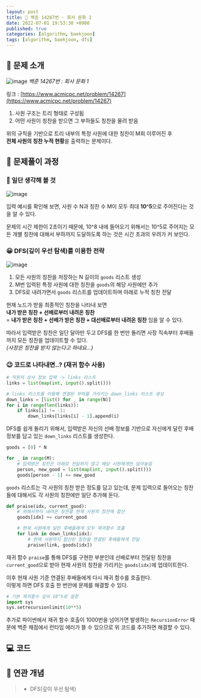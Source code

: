 ```yaml
---
layout: post
title: 📄 백준 14267번 - 회사 문화 1
date: 2022-07-01 19:53:30 +0900
published: true
categories: [algorithm, baekjoon]
tags: [algorithm, baekjoon, dfs]
---
```


## **📄 문제 소개**

![image](https://user-images.githubusercontent.com/6462456/176881203-d81195ea-a4a8-4bdb-9f63-1ebe12aeb202.png)
_백준 14267번 : 회사 문화 1_

링크 : [https://www.acmicpc.net/problem/14267](https://www.acmicpc.net/problem/14267)

1. 사원 구조는 트리 형태로 구성됨
2. 어떤 사원이 칭찬을 받으면 그 부하들도 칭찬을 물려 받음

위의 규칙을 기반으로 트리 내부의 특정 사원에 대한 칭찬이 M회 이루어진 후  
**전체 사원의 칭찬 누적 현황**을 출력하는 문제이다.  

## **📗 문제풀이 과정**

### **🧐 일단 생각해 볼 것**

![image](https://user-images.githubusercontent.com/6462456/176882096-94148cb1-759b-407f-ae4e-0c50a495b7ae.png)

입력 예시를 확인해 보면, 사원 수 N과 칭찬 수 M이 모두
최대 **10^5**으로 주어진다는 것을 알 수 있다.  

문제의 시간 제한이 2초이기 때문에,
10^8 내에 들어오기 위해서는 10^5로 주어지는 모든 개별 칭찬에 대해서
부하까지 도달하도록 하는 것은 시간 초과의 우려가 커 보인다.  

### **😀 DFS(깊이 우선 탐색)를 이용한 전략**

![image](https://user-images.githubusercontent.com/6462456/176883102-b47ca454-7e0b-42f1-8555-cf941ed146e1.png)

1. 모든 사원의 칭찬을 저장하는 N 길이의 `goods` 리스트 생성
2. M번 입력된 특정 사원에 대한 칭찬을 `goods`의 해당 사원에만 추가
3. DFS로 내려가면서 `goods` 리스트를 업데이트하며 아래로 누적 칭찬 전달

현재 노드가 받을 최종적인 칭찬을 나타내 보면  
**내가 받은 칭찬 + 선배로부터 내려온 칭찬**  
= **내가 받은 칭찬 + 선배가 받은 칭찬 + 대선배로부터 내려온 칭찬**
임을 알 수 있다.  

따라서 입력받은 칭찬은 일단 달아만 두고 DFS를 한 번만 돌리면
사장 직속부터 후배들까지 모든 칭찬을 업데이트할 수 있다.  
_(사장은 칭찬을 받지 않는다고 하네요...)_  

### **😉 코드로 나타내면..? (재귀 함수 사용)**

```python
# 직원의 상사 정보 입력 -> links 리스트
links = list(map(int, input().split()))

# links 리스트를 이용해 연결된 부하를 가리키는 down_links 리스트 생성
down_links = [list() for _ in range(N)]
for i in range(len(links)):
    if links[i] != -1:
        down_links[links[i] - 1].append(i)
```

DFS를 쉽게 돌리기 위해서, 입력받은 자신의 선배 정보를 기반으로
자신에게 달린 후배 정보를 담고 있는 `down_links` 리스트를 생성한다.  

```python
goods = [0] * N

for _ in range(M):
    # 입력받은 칭찬은 아래로 전달하지 않고 해당 사원에게만 달아놓음
    person, new_good = list(map(int, input().split()))
    goods[person - 1] += new_good
```

`goods` 리스트는 각 사원의 칭찬 받은 정도를 담고 있는데,
문제 입력으로 들어오는 칭찬들에 대해서도
각 사원의 칭찬에만 일단 추가해 둔다.  

```python
def praise(idx, current_good):
    # 위에서부터 내려온 칭찬을 현재 사원의 칭찬에 합산
    goods[idx] += current_good

    # 현재 사원에게 달린 후배들에게 모두 재귀함수 호출
    for link in down_links[idx]:
        # 현재 사원까지 합산된 칭찬을 연결된 후배들에게 전달
        praise(link, goods[idx])
```

재귀 함수 `praise`를 통해 DFS를 구현한 부분인데
선배로부터 전달된 칭찬을 `current_good`으로 받아
현재 사원의 칭찬을 가리키는 `goods[idx]`에 업데이트한다.  

이후 현재 사원 기준 연결된 후배들에게 다시 재귀 함수를 호출한다.  
이렇게 하면 DFS 호출 한 번만에 문제를 해결할 수 있다.

```python
# 기본 재귀함수 깊이 10^5로 설정
import sys
sys.setrecursionlimit(10**5)
```

추가로 파이썬에서 재귀 함수 호출이 1000번을 넘어가면 발생하는
`RecursionError` 때문에 백준 채점에서 런타임 에러가 뜰 수 있으므로
위 코드를 추가하면 해결할 수 있다.  

## **💻 코드**

<script src="https://gist.github.com/poodlepoodle/06eae3622d0b828188ba77d3e7aef13d.js"></script>

## **📒 연관 개념**

> -   DFS(깊이 우선 탐색)